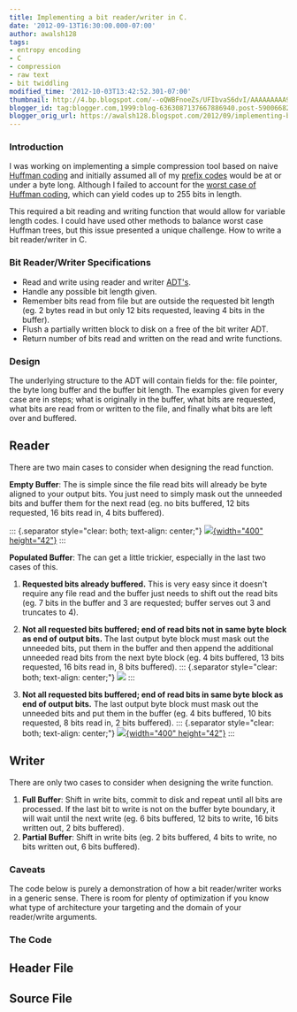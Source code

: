 ```yaml
---
title: Implementing a bit reader/writer in C.
date: '2012-09-13T16:30:00.000-07:00'
author: awalsh128
tags:
- entropy encoding
- C
- compression
- raw text
- bit twiddling
modified_time: '2012-10-03T13:42:52.301-07:00'
thumbnail: http://4.bp.blogspot.com/--oQWBFnoeZs/UFIbvaS6dvI/AAAAAAAAA94/0sDK-D0rhWw/s72-c/bits1.png
blogger_id: tag:blogger.com,1999:blog-6363087137667886940.post-5900668252323938038
blogger_orig_url: https://awalsh128.blogspot.com/2012/09/implementing-bit-readerwriter-in-c.html
---
```


### Introduction

I was working on implementing a simple compression tool based on naive
[Huffman coding](http://en.wikipedia.org/wiki/Huffman_coding) and
initially assumed all of my [prefix
codes](http://en.wikipedia.org/wiki/Prefix_code) would be at or under a
byte long. Although I failed to account for the [worst case of Huffman
coding](http://www.arturocampos.com/ac_fib_huffman.html#Fibbonaci%20and%20Huffman),
which can yield codes up to 255 bits in length.

This required a bit reading and writing function that would allow for
variable length codes. I could have used other methods to balance worst
case Huffman trees, but this issue presented a unique challenge. How to
write a bit reader/writer in C.

### Bit Reader/Writer Specifications

-   Read and write using reader and writer
    [ADT\'s](http://en.wikipedia.org/wiki/Abstract_data_type).
-   Handle any possible bit length given.
-   Remember bits read from file but are outside the requested bit
    length (eg. 2 bytes read in but only 12 bits requested, leaving 4
    bits in the buffer).
-   Flush a partially written block to disk on a free of the bit writer
    ADT.
-   Return number of bits read and written on the read and write
    functions.

### Design

The underlying structure to the ADT will contain fields for the: file
pointer, the byte long buffer and the buffer bit length. The examples
given for every case are in steps; what is originally in the buffer,
what bits are requested, what bits are read from or written to the file,
and finally what bits are left over and buffered.

Reader
------

There are two main cases to consider when designing the read function.

**Empty Buffer**: The is simple since the file read bits will already be
byte aligned to your output bits. You just need to simply mask out the
unneeded bits and buffer them for the next read (eg. no bits buffered,
12 bits requested, 16 bits read in, 4 bits buffered).

::: {.separator style="clear: both; text-align: center;"}
[![](http://4.bp.blogspot.com/--oQWBFnoeZs/UFIbvaS6dvI/AAAAAAAAA94/0sDK-D0rhWw/s400/bits1.png){width="400"
height="42"}](http://4.bp.blogspot.com/--oQWBFnoeZs/UFIbvaS6dvI/AAAAAAAAA94/0sDK-D0rhWw/s1600/bits1.png)
:::

**Populated Buffer**: The can get a little trickier, especially in the
last two cases of this.

1.  **Requested bits already buffered.** This is very easy since it
    doesn\'t require any file read and the buffer just needs to shift
    out the read bits (eg. 7 bits in the buffer and 3 are requested;
    buffer serves out 3 and truncates to 4).
2.  **Not all requested bits buffered; end of read bits not in same byte
    block as end of output bits.** The last output byte block must mask
    out the unneeded bits, put them in the buffer and then append the
    additional unneeded read bits from the next byte block (eg. 4 bits
    buffered, 13 bits requested, 16 bits read in, 8 bits buffered).
    ::: {.separator style="clear: both; text-align: center;"}
    [![](http://2.bp.blogspot.com/-wCITShIYyBg/UFIcK77GIzI/AAAAAAAAA-E/IbYkzeHHiQw/s400/bits2-2.png)](http://2.bp.blogspot.com/-wCITShIYyBg/UFIcK77GIzI/AAAAAAAAA-E/IbYkzeHHiQw/s400/bits2-2.png)
    :::

3.  **Not all requested bits buffered; end of read bits in same byte
    block as end of output bits.** The last output byte block must mask
    out the unneeded bits and put them in the buffer (eg. 4 bits
    buffered, 10 bits requested, 8 bits read in, 2 bits buffered).
    ::: {.separator style="clear: both; text-align: center;"}
    [![](http://1.bp.blogspot.com/-yZcVwLBuEts/UFIcRFPoL3I/AAAAAAAAA-Q/xJAcG1Zv73M/s400/bits2-3.png){width="400"
    height="42"}](http://1.bp.blogspot.com/-yZcVwLBuEts/UFIcRFPoL3I/AAAAAAAAA-Q/xJAcG1Zv73M/s1600/bits2-3.png)
    :::

Writer
------

There are only two cases to consider when designing the write function.

1.  **Full Buffer**: Shift in write bits, commit to disk and repeat
    until all bits are processed. If the last bit to write is not on the
    buffer byte boundary, it will wait until the next write (eg. 6 bits
    buffered, 12 bits to write, 16 bits written out, 2 bits buffered).
2.  **Partial Buffer**: Shift in write bits (eg. 2 bits buffered, 4 bits
    to write, no bits written out, 6 bits buffered).

### Caveats

The code below is purely a demonstration of how a bit reader/writer
works in a generic sense. There is room for plenty of optimization if
you know what type of architecture your targeting and the domain of your
reader/write arguments.

### The Code

Header File
-----------

Source File
-----------
